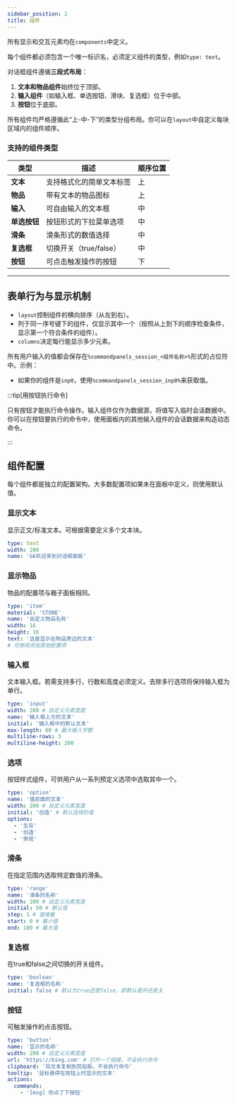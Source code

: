 ```yaml
---
sidebar_position: 2
title: 组件
---
```


所有显示和交互元素均在`components`中定义。

每个组件都必须包含一个唯一标识名，必须定义组件的类型，例如`type: text`。

对话框组件遵循**三段式布局**：

1. **文本和物品组件**始终位于顶部。
2. **输入组件**（如输入框、单选按钮、滑块、复选框）位于中部。
3. **按钮**位于底部。

所有组件均严格遵循此“上-中-下”的类型分组布局。你可以在`layout`中自定义每块区域内的组件顺序。

### 支持的组件类型

| 类型       | 描述               | 顺序位置 |
|----------|------------------|------|
| **文本**   | 支持格式化的简单文本标签     | 上    |
| **物品**   | 带有文本的物品图标        | 上    |
| **输入**   | 可自由输入的文本框        | 中    |
| **单选按钮** | 按钮形式的下拉菜单选项      | 中    |
| **滑条**   | 滑条形式的数值选择        | 中    |
| **复选框**  | 切换开关（true/false） | 中    |
| **按钮**   | 可点击触发操作的按钮       | 下    |

------

## 表单行为与显示机制

- `layout`控制组件的横向排序（从左到右）。
- 列于同一序号键下的组件，仅显示其中一个（按照从上到下的顺序检查条件，显示第一个符合条件的组件）。
- `columns`决定每行能显示多少元素。

所有用户输入的值都会保存在`%commandpanels_session_<组件名称>%`形式的占位符中。示例：

- 如果你的组件是`inp0`，使用`%commandpanels_session_inp0%`来获取值。

:::tip[用按钮执行命令]

只有按钮才能执行命令操作。输入组件仅作为数据源，将值写入临时会话数据中。你可以在按钮要执行的命令中，使用面板内的其他输入组件的会话数据来构造动态命令。

:::

## 组件配置

每个组件都是独立的配置架构。大多数配置项如果未在面板中定义，则使用默认值。

### 显示文本

显示正文/标准文本。可根据需要定义多个文本块。

```yaml
type: text
width: 200
name: '&6欢迎来到对话框面板'
```

### 显示物品

物品的配置项与箱子面板相同。

```yaml
type: 'item'
material: 'STONE'
name: '自定义物品名称'
width: 16
height: 16
text: '这是显示在物品旁边的文本'
# 可继续添加其他配置项
```

### 输入框

文本输入框。若需支持多行，行数和高度必须定义。去除多行选项将保持输入框为单行。

```yaml
type: 'input'
width: 200 # 自定义元素宽度
name: '输入框上方的文本'
initial: '输入框中的默认文本'
max-length: 60 # 最大输入字数
multiline-rows: 3
multiline-height: 200
```

### 选项

按钮样式组件，可供用户从一系列预定义选项中选取其中一个。

```yaml
type: 'option'
name: '值前面的文本'
width: 200 # 自定义元素宽度
initial: '创造' # 默认选择的值
options:
  - '生存'
  - '创造'
  - '旁观'
```

### 滑条

在指定范围内选取特定数值的滑条。

```yaml
type: 'range'
name: '滑条的名称'
width: 200 # 自定义元素宽度
initial: 50 # 默认值
step: 1 # 值增量
start: 0 # 最小值
end: 100 # 最大值
```

### 复选框

在true和false之间切换的开关组件。

```yaml
type: 'boolean'
name: '复选框的名称'
initial: false # 默认为true还是false，即默认是开还是关
```

### 按钮

可触发操作的点击按钮。

```yaml
type: 'button'
name: '显示的名称'
width: 200 # 自定义元素宽度
url: 'https://bing.com' # 打开一个链接，不会执行命令
clipboard: '将文本复制到剪贴板，不会执行命令'
tooltip: '鼠标悬停在按钮上时显示的文本'
actions:
  commands:
    - '[msg] 你点了下按钮'
```